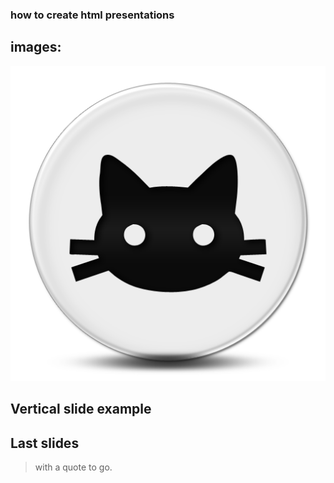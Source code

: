 ### how to create html presentations



## images:

![](../template/img/cat_icon.png)


## Vertical slide example



## Last slides

> with a quote to go.

